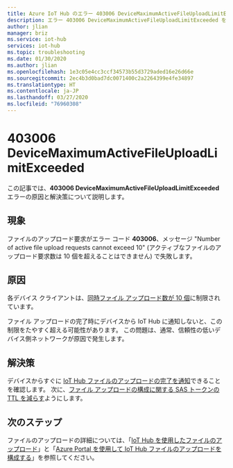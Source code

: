 ```yaml
---
title: Azure IoT Hub のエラー 403006 DeviceMaximumActiveFileUploadLimitExceeded のトラブルシューティング
description: エラー 403006 DeviceMaximumActiveFileUploadLimitExceeded を修正する方法の概要
author: jlian
manager: briz
ms.service: iot-hub
services: iot-hub
ms.topic: troubleshooting
ms.date: 01/30/2020
ms.author: jlian
ms.openlocfilehash: 1e3c05e4cc3ccf34573b55d3729aded16e26d66e
ms.sourcegitcommit: 2ec4b3d0bad7dc0071400c2a2264399e4fe34897
ms.translationtype: HT
ms.contentlocale: ja-JP
ms.lasthandoff: 03/27/2020
ms.locfileid: "76960308"
---
```

# <a name="403006-devicemaximumactivefileuploadlimitexceeded"></a>403006 DeviceMaximumActiveFileUploadLimitExceeded

この記事では、**403006 DeviceMaximumActiveFileUploadLimitExceeded** エラーの原因と解決策について説明します。

## <a name="symptoms"></a>現象

ファイルのアップロード要求がエラー コード **403006**、メッセージ "Number of active file upload requests cannot exceed 10" (アクティブなファイルのアップロード要求数は 10 個を超えることはできません) で失敗します。

## <a name="cause"></a>原因

各デバイス クライアントは、[同時ファイル アップロード数が 10 個](./iot-hub-devguide-quotas-throttling.md#other-limits)に制限されています。 

ファイル アップロードの完了時にデバイスから IoT Hub に通知しないと、この制限をたやすく超える可能性があります。 この問題は、通常、信頼性の低いデバイス側ネットワークが原因で発生します。

## <a name="solution"></a>解決策

デバイスからすぐに [IoT Hub ファイルのアップロードの完了を通知](./iot-hub-devguide-file-upload.md#notify-iot-hub-of-a-completed-file-upload)できることを確認します。 次に、[ファイル アップロードの構成に関する SAS トークンの TTL を減らす](iot-hub-configure-file-upload.md)ようにします。

## <a name="next-steps"></a>次のステップ

ファイルのアップロードの詳細については、「[IoT Hub を使用したファイルのアップロード](./iot-hub-devguide-file-upload.md)」と「[Azure Portal を使用して IoT Hub ファイルのアップロードを構成する](./iot-hub-configure-file-upload.md)」を参照してください。